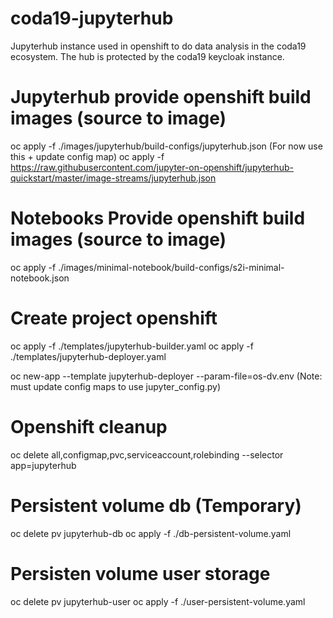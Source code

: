 # coda19-jupyterhub

Jupyterhub instance used in openshift to do data analysis in the coda19 ecosystem.
The hub is protected by the coda19 keycloak instance.

# Jupyterhub provide openshift build images (source to image)
oc apply -f ./images/jupyterhub/build-configs/jupyterhub.json
(For now use this + update config map)
oc apply -f https://raw.githubusercontent.com/jupyter-on-openshift/jupyterhub-quickstart/master/image-streams/jupyterhub.json


# Notebooks Provide openshift build images (source to image)
oc apply -f ./images/minimal-notebook/build-configs/s2i-minimal-notebook.json

# Create project openshift
oc apply -f ./templates/jupyterhub-builder.yaml
oc apply -f ./templates/jupyterhub-deployer.yaml

oc new-app --template jupyterhub-deployer --param-file=os-dv.env
(Note: must update config maps to use jupyter_config.py)

# Openshift cleanup
oc delete all,configmap,pvc,serviceaccount,rolebinding --selector app=jupyterhub

# Persistent volume db (Temporary)
oc delete pv jupyterhub-db
oc apply -f ./db-persistent-volume.yaml

# Persisten volume user storage
oc delete pv jupyterhub-user
oc apply -f ./user-persistent-volume.yaml